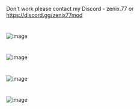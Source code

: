 Don't work please contact my Discord - zenix.77 or https://discord.gg/zenix77mod

#

![image](https://github.com/user-attachments/assets/102cdd2a-cedd-4950-b17d-e21eace000ce)

#

![image](https://github.com/user-attachments/assets/f6321f54-5be1-4495-9e8a-d16ba436eca4)

#

![image](https://github.com/user-attachments/assets/b1c988d1-97d1-48b1-8fe2-a2b3efffb9f0)

#

![image](https://github.com/user-attachments/assets/1e795574-d6ab-4569-89cf-1a44f7b2c89c)
